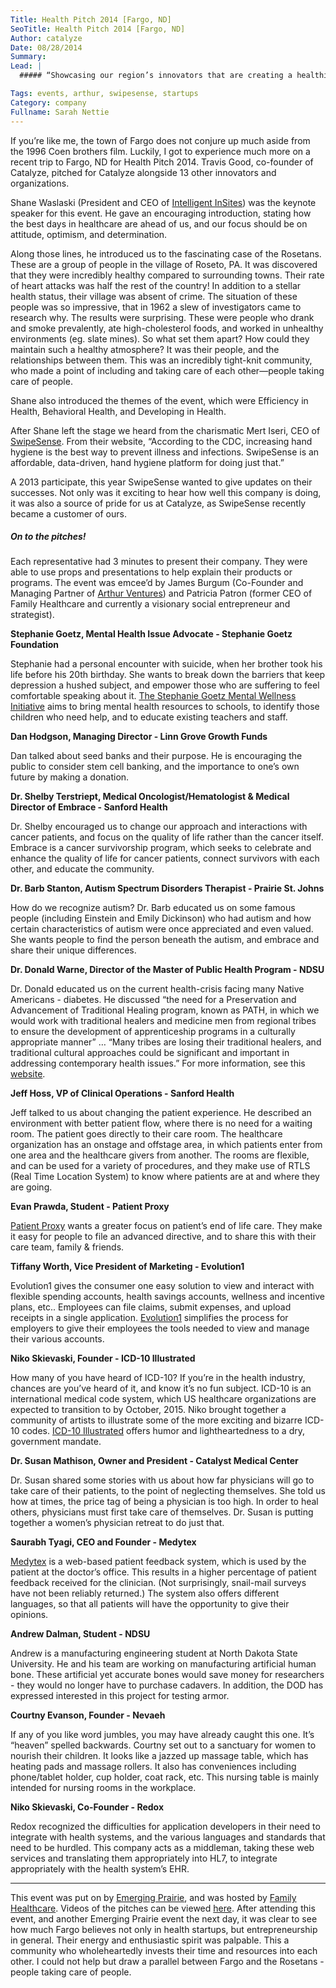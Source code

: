 ```yaml
---
Title: Health Pitch 2014 [Fargo, ND]
SeoTitle: Health Pitch 2014 [Fargo, ND]
Author: catalyze
Date: 08/28/2014
Summary: 
Lead: |
  ##### “Showcasing our region’s innovators that are creating a healthier world”

Tags: events, arthur, swipesense, startups
Category: company
Fullname: Sarah Nettie
---
```

If you’re like me, the town of Fargo does not conjure up much aside from the 1996 Coen brothers film. Luckily, I got to experience much more on a recent trip to Fargo, ND for Health Pitch 2014. Travis Good, co-founder of Catalyze, pitched for Catalyze alongside 13 other innovators and organizations.

Shane Waslaski (President and CEO of [Intelligent InSites](http://intelligentinsites.com)) was the keynote speaker for this event. He gave an encouraging introduction, stating how the best days in healthcare are ahead of us, and our focus should be on attitude, optimism, and determination.

Along those lines, he introduced us to the fascinating case of the Rosetans. These are a group of people in the village of Roseto, PA. It was discovered that they were incredibly healthy compared to surrounding towns. Their rate of heart attacks was half the rest of the country! In addition to a stellar health status, their village was absent of crime. The situation of these people was so impressive, that in 1962 a slew of investigators came to research why. The results were surprising. These were people who drank and smoke prevalently, ate high-cholesterol foods, and worked in unhealthy environments (eg. slate mines). So what set them apart? How could they maintain such a healthy atmosphere? It was their people, and the relationships between them. This was an incredibly tight-knit community, who made a point of including and taking care of each other—people taking care of people.

Shane also introduced the themes of the event, which were Efficiency in Health, Behavioral Health, and Developing in Health.

After Shane left the stage we heard from the charismatic Mert Iseri, CEO of [SwipeSense](https://www.swipesense.com/). From their website, “According to the CDC, increasing hand hygiene is the best way to prevent illness and infections. SwipeSense is an affordable, data-driven, hand hygiene platform for doing just that.”

A 2013 participate, this year SwipeSense wanted to give updates on their successes. Not only was it exciting to hear how well this company is doing, it was also a source of pride for us at Catalyze, as SwipeSense recently became a customer of ours.

##### On to the pitches!

Each representative had 3 minutes to present their company. They were able to use props and presentations to help explain their products or programs. The event was emcee’d by James Burgum (Co-Founder and Managing Partner of [Arthur Ventures](http://arthurventures.com/)) and Patricia Patron (former CEO of Family Healthcare and currently a visionary social entrepreneur and strategist).

**Stephanie Goetz, Mental Health Issue Advocate - Stephanie Goetz Foundation**

Stephanie had a personal encounter with suicide, when her brother took his life before his 20th birthday. She wants to break down the barriers that keep depression a hushed subject, and empower those who are suffering to feel comfortable speaking about it. [The Stephanie Goetz Mental Wellness Initiative](http://stephaniegoetzfoundation.org/) aims to bring mental health resources to schools, to identify those children who need help, and to educate existing teachers and staff.

**Dan Hodgson, Managing Director - Linn Grove Growth Funds**

Dan talked about seed banks and their purpose. He is encouraging the public to consider stem cell banking, and the importance to one’s own future by making a donation.

**Dr. Shelby Terstriept, Medical Oncologist/Hematologist & Medical Director of Embrace - Sanford Health**

Dr. Shelby encouraged us to change our approach and interactions with cancer patients, and focus on the quality of life rather than the cancer itself. Embrace is a cancer survivorship program, which seeks to celebrate and enhance the quality of life for cancer patients, connect survivors with each other, and educate the community.

**Dr. Barb Stanton, Autism Spectrum Disorders Therapist - Prairie St. Johns**

How do we recognize autism? Dr. Barb educated us on some famous people (including Einstein and Emily Dickinson) who had autism and how certain characteristics of autism were once appreciated and even valued. She wants people to find the person beneath the autism, and embrace and share their unique differences.

**Dr. Donald Warne, Director of the Master of Public Health Program - NDSU**

Dr. Donald educated us on the current health-crisis facing many Native Americans - diabetes. He discussed “the need for a Preservation and Advancement of Traditional Healing program, known as PATH, in which we would work with traditional healers and medicine men from regional tribes to ensure the development of apprenticeship programs in a culturally appropriate manner” … “Many tribes are losing their traditional healers, and traditional cultural approaches could be significant and important in addressing contemporary health issues.” For more information, see this [website](http://www.kittyfarmer.com/medicinewheelfoundation.html).

**Jeff Hoss, VP of Clinical Operations - Sanford Health**

Jeff talked to us about changing the patient experience. He described an environment with better patient flow, where there is no need for a waiting room. The patient goes directly to their care room. The healthcare organization has an onstage and offstage area, in which patients enter from one area and the healthcare givers from another. The rooms are flexible, and can be used for a variety of procedures, and they make use of RTLS (Real Time Location System) to know where patients are at and where they are going.

**Evan Prawda, Student - Patient Proxy**

[Patient Proxy](http://patientproxy.100health.it/) wants a greater focus on patient’s end of life care. They make it easy for people to file an advanced directive, and to share this with their care team, family & friends.

**Tiffany Worth, Vice President of Marketing - Evolution1**

Evolution1 gives the consumer one easy solution to view and interact with flexible spending accounts, health savings accounts, wellness and incentive plans, etc.. Employees can file claims, submit expenses, and upload receipts in a single application. [Evolution1](http://www.evolution1.com/) simplifies the process for employers to give their employees the tools needed to view and manage their various accounts.

**Niko Skievaski, Founder - ICD-10 Illustrated**

How many of you have heard of ICD-10? If you’re in the health industry, chances are you’ve heard of it, and know it’s no fun subject. ICD-10 is an international medical code system, which US healthcare organizations are expected to transition to by October, 2015. Niko brought together a community of artists to illustrate some of the more exciting and bizarre ICD-10 codes. [ICD-10 Illustrated](http://www.icd10illustrated.com/) offers humor and lightheartedness to a dry, government mandate.

**Dr. Susan Mathison, Owner and President - Catalyst Medical Center**

Dr. Susan shared some stories with us about how far physicians will go to take care of their patients, to the point of neglecting themselves. She told us how at times, the price tag of being a physician is too high. In order to heal others, physicians must first take care of themselves. Dr. Susan is putting together a women’s physician retreat to do just that.

**Saurabh Tyagi, CEO and Founder - Medytex**

[Medytex](http://medytex.com/) is a web-based patient feedback system, which is used by the patient at the doctor’s office. This results in a higher percentage of patient feedback received for the clinician. (Not surprisingly, snail-mail surveys have not been reliably returned.) The system also offers different languages, so that all patients will have the opportunity to give their opinions.

**Andrew Dalman, Student - NDSU**

Andrew is a manufacturing engineering student at North Dakota State University. He and his team are working on manufacturing artificial human bone. These artificial yet accurate bones would save money for researchers - they would no longer have to purchase cadavers. In addition, the DOD has expressed interested in this project for testing armor.

**Courtny Evanson, Founder - Nevaeh**

If any of you like word jumbles, you may have already caught this one. It’s “heaven” spelled backwards. Courtny set out to a sanctuary for women to nourish their children. It looks like a jazzed up massage table, which has heating pads and massage rollers. It also has conveniences including phone/tablet holder, cup holder, coat rack, etc. This nursing table is mainly intended for nursing rooms in the workplace.

**Niko Skievaski, Co-Founder - Redox**

Redox recognized the difficulties for application developers in their need to integrate with health systems, and the various languages and standards that need to be hurdled. This company acts as a middleman, taking these web services and translating them appropriately into HL7, to integrate appropriately with the health system’s EHR.

___

This event was put on by [Emerging Prairie](http://www.emergingprairie.com/), and was hosted by [Family Healthcare](http://famhealthcarefargo.org/). Videos of the pitches can be viewed [here](https://www.youtube.com/channel/UCMo25uE7hoUWG_15lm1sQTQ). After attending this event, and another Emerging Prairie event the next day, it was clear to see how much Fargo believes not only in health startups, but entrepreneurship in general. Their energy and enthusiastic spirit was palpable. This a community who wholeheartedly invests their time and resources into each other. I could not help but draw a parallel between Fargo and the Rosetans - people taking care of people.

